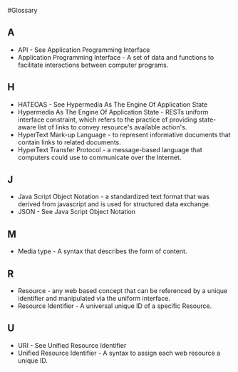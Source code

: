#Glossary

## A
* API - See Application Programming Interface
* Application Programming Interface - A set of data and functions to facilitate interactions between computer programs.

## H
* HATEOAS - See Hypermedia As The Engine Of Application State
* Hypermedia As The Engine Of Application State -  RESTs uniform interface constraint, which refers to the practice of providing state-aware list of links to convey resource's available action's.
* HyperText Mark-up Language - to represent informative documents that contain links to related documents.
* HyperText Transfer Protocol - a message-based language that computers could use to communicate over the Internet.

## J
* Java Script Object Notation - a standardized text format that was derived from javascript and is used for structured data exchange.
* JSON - See Java Script Object Notation

## M
* Media type - A syntax that describes the form of content.

## R
* Resource - any web based concept that can be referenced by a unique identifier and manipulated via the uniform interface.
* Resource Identifier - A universal unique ID of a specific Resource.

## U
* URI - See Unified Resource Identifier
* Unified Resource Identifier - A syntax to assign each web resource a unique ID.

